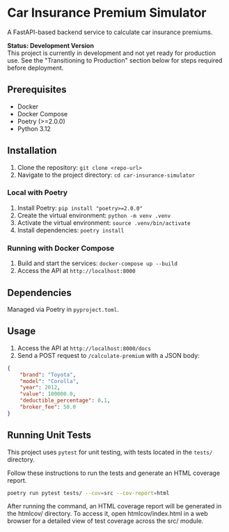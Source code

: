 # Car Insurance Premium Simulator

A FastAPI-based backend service to calculate car insurance premiums.

**Status: Development Version**  
This project is currently in development and not yet ready for production use. See the "Transitioning to Production" section below for steps required before deployment.

## Prerequisites
- Docker
- Docker Compose
- Poetry (>=2.0.0)
- Python 3.12

## Installation
1. Clone the repository: `git clone <repo-url>`
2. Navigate to the project directory: `cd car-insurance-simulator`

### Local with Poetry
1. Install Poetry: `pip install "poetry>=2.0.0"`
2. Create the virtual environment: `python -m venv .venv`
3. Activate the virtual environment: `source .venv/bin/activate`
4. Install dependencies: `poetry install`

### Running with Docker Compose
1. Build and start the services: `docker-compose up --build`
2. Access the API at `http://localhost:8000`

## Dependencies
Managed via Poetry in `pyproject.toml`.

## Usage
1. Access the API at `http://localhost:8000/docs`
2. Send a POST request to `/calculate-premium` with a JSON body:
```json
{
    "brand": "Toyota",
    "model": "Corolla",
    "year": 2012,
    "value": 100000.0,
    "deductible_percentage": 0.1,
    "broker_fee": 50.0
}
```

## Running Unit Tests
This project uses `pytest` for unit testing, with tests located in the `tests/` directory.

Follow these instructions to run the tests and generate an HTML coverage report.
```bash
poetry run pytest tests/ --cov=src --cov-report=html
```

After running the command, an HTML coverage report will be generated in the htmlcov/ directory. To access it, open htmlcov/index.html in a web browser for a detailed view of test coverage across the src/ module.
